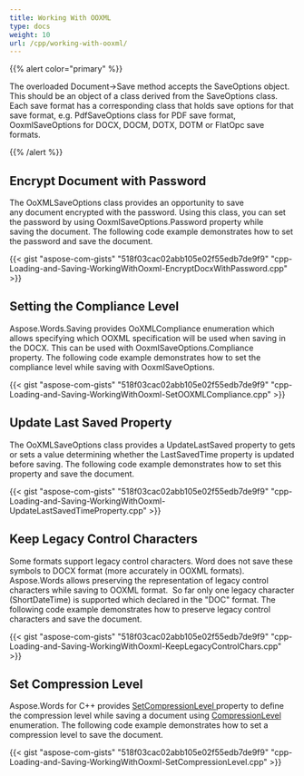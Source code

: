 ```yaml
---
title: Working With OOXML
type: docs
weight: 10
url: /cpp/working-with-ooxml/
---
```


{{% alert color="primary" %}} 

The overloaded Document->Save method accepts the SaveOptions object. This should be an object of a class derived from the SaveOptions class. Each save format has a corresponding class that holds save options for that save format, e.g. PdfSaveOptions class for PDF save format, OoxmlSaveOptions for DOCX, DOCM, DOTX, DOTM or FlatOpc save formats.

{{% /alert %}} 

## Encrypt Document with Password

The OoXMLSaveOptions class provides an opportunity to save any document encrypted with the password. Using this class, you can set the password by using OoxmlSaveOptions.Password property while saving the document. The following code example demonstrates how to set the password and save the document.

{{< gist "aspose-com-gists" "518f03cac02abb105e02f55edb7de9f9" "cpp-Loading-and-Saving-WorkingWithOoxml-EncryptDocxWithPassword.cpp" >}}

## Setting the Compliance Level

Aspose.Words.Saving provides OoXMLCompliance enumeration which allows specifying which OOXML specification will be used when saving in the DOCX. This can be used with OoxmlSaveOptions.Compliance property. The following code example demonstrates how to set the compliance level while saving with OoxmlSaveOptions.

{{< gist "aspose-com-gists" "518f03cac02abb105e02f55edb7de9f9" "cpp-Loading-and-Saving-WorkingWithOoxml-SetOOXMLCompliance.cpp" >}}

## Update Last Saved Property

The OoXMLSaveOptions class provides a UpdateLastSaved property to gets or sets a value determining whether the LastSavedTime property is updated before saving. The following code example demonstrates how to set this property and save the document.

{{< gist "aspose-com-gists" "518f03cac02abb105e02f55edb7de9f9" "cpp-Loading-and-Saving-WorkingWithOoxml-UpdateLastSavedTimeProperty.cpp" >}}

## Keep Legacy Control Characters

Some formats support legacy control characters. Word does not save these symbols to DOCX format (more accurately in OOXML formats). Aspose.Words allows preserving the representation of legacy control characters while saving to OOXML format.  So far only one legacy character (ShortDateTime) is supported which declared in the "DOC" format. The following code example demonstrates how to preserve legacy control characters and save the document.

{{< gist "aspose-com-gists" "518f03cac02abb105e02f55edb7de9f9" "cpp-Loading-and-Saving-WorkingWithOoxml-KeepLegacyControlChars.cpp" >}}

## Set Compression Level

Aspose.Words for C++ provides [SetCompressionLevel ](https://apireference.aspose.com/words/cpp/class/aspose.words.saving.ooxml_save_options#af85cba7194a8a8804f2a4f5df9469b1b)property to define the compression level while saving a document using [CompressionLevel ](https://apireference.aspose.com/words/cpp/namespace/aspose.words.saving/#a8bca862ce175c808774a57560b8cffcb)enumeration. The following code example demonstrates how to set a compression level to save the document.

{{< gist "aspose-com-gists" "518f03cac02abb105e02f55edb7de9f9" "cpp-Loading-and-Saving-WorkingWithOoxml-SetCompressionLevel.cpp" >}}
